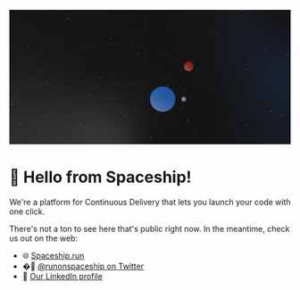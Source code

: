 ![](/profile/index-hero.jpg)

# 🚀 Hello from Spaceship!

We're a platform for Continuous Delivery that lets you launch your code with one click.

There's not a ton to see here that's public right now. In the meantime, check us out on the web:

- 🌐 [Spaceship.run](https://spaceship.run/)
- �🐤 [@runonspaceship on Twitter](https://twitter.com/runonspaceship)
- 💼 [Our LinkedIn profile](https://www.linkedin.com/company/onspaceship/)
